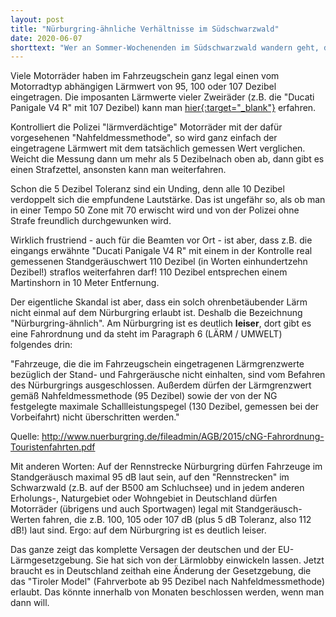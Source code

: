```yaml
---
layout: post
title: "Nürburgring-ähnliche Verhältnisse im Südschwarzwald"
date: 2020-06-07
shorttext: "Wer an Sommer-Wochenenden im Südschwarzwald wandern geht, der erlebt zunehmend nicht die erholsame Ruhe dieses einzigartigen Naturgebiets, sondern eine Fahrzeugrennen-Soundkulisse, die so laut ist, dass sie sogar am Nürbugring verboten wäre."
---
```


Viele Motorräder haben im Fahrzeugschein ganz legal einen vom Motorradtyp abhängigen Lärmwert von 95, 100 oder 107 Dezibel eingetragen. Die imposanten Lärmwerte vieler Zweiräder (z.B. die "Ducati Panigale V4 R" mit 107 Dezibel) kann man <span style="text-decoration: underline;">[hier](https://www.motorradonline.de/ratgeber/laermfahrverbot-oesterreich-tirol-betroffene-modelle/){:target="_blank"}</span> erfahren.

Kontrolliert die Polizei "lärmverdächtige" Motorräder mit der dafür vorgesehenen "Nahfeldmessmethode", so wird ganz einfach der eingetragene Lärmwert mit dem tatsächlich gemessen Wert verglichen. Weicht die Messung dann um mehr als 5 Dezibelnach oben ab, dann gibt es einen Strafzettel, ansonsten kann man weiterfahren. 

Schon die 5 Dezibel Toleranz sind ein Unding, denn alle 10 Dezibel verdoppelt sich die empfundene Lautstärke. Das ist ungefähr so, als ob man in einer Tempo 50 Zone mit 70 erwischt wird und von der Polizei ohne Strafe freundlich durchgewunken wird.

Wirklich frustriend - auch für die Beamten vor Ort - ist aber, dass z.B. die eingangs erwähnte "Ducati Panigale V4 R" mit einem in der Kontrolle real gemessenen Standgeräuschwert 110 Dezibel (in Worten einhundertzehn Dezibel!) straflos weiterfahren darf! 110 Dezibel entsprechen einem Martinshorn in 10 Meter Entfernung.

Der eigentliche Skandal ist aber, dass ein solch ohrenbetäubender Lärm nicht einmal auf dem Nürburgring erlaubt ist. Deshalb die Bezeichnung "Nürburgring-ähnlich". Am Nürburgring ist es deutlich <b>leiser</b>, dort gibt es eine Fahrordnung und da steht im Paragraph 6 (LÄRM / UMWELT) folgendes drin: 

"Fahrzeuge, die die im Fahrzeugschein eingetragenen Lärmgrenzwerte bezüglich der Stand- und Fahrgeräusche nicht einhalten, sind vom Befahren des Nürburgrings ausgeschlossen. Außerdem dürfen der Lärmgrenzwert gemäß Nahfeldmessmethode (95 Dezibel) sowie der von der NG festgelegte maximale Schallleistungspegel (130 Dezibel, gemessen bei der Vorbeifahrt) nicht überschritten werden."

Quelle: http://www.nuerburgring.de/fileadmin/AGB/2015/cNG-Fahrordnung-Touristenfahrten.pdf  

Mit anderen Worten: Auf der Rennstrecke Nürburgring dürfen Fahrzeuge im Standgeräusch maximal 95 dB laut sein, auf den "Rennstrecken" im Schwarzwald (z.B. auf der B500 am Schluchsee) und in jedem anderen Erholungs-, Naturgebiet oder Wohngebiet in Deutschland dürfen Motorräder (übrigens und auch Sportwagen) legal mit Standgeräusch-Werten fahren, die z.B. 100, 105 oder 107 dB (plus 5 dB Toleranz, also 112 dB!) laut sind. Ergo: auf dem Nürburgring ist es deutlich leiser.

Das ganze zeigt das komplette Versagen der deutschen und der EU-Lärmgesetzgebung. Sie hat sich von der Lärmlobby einwickeln lassen. Jetzt braucht es in Deutschland zeithah eine Änderung der Gesetzgebung, die das "Tiroler Model" (Fahrverbote ab 95 Dezibel nach Nahfeldmessmethode) erlaubt. Das könnte innerhalb von Monaten beschlossen werden, wenn man dann will.
